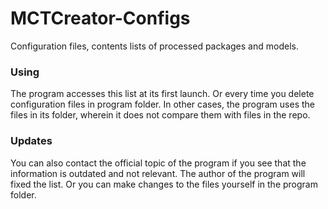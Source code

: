 # MCTCreator-Configs
Configuration files, contents lists of processed packages and models.

### Using
The program accesses this list at its first launch. Or every time you delete configuration files in program folder. In other cases, the program uses the files in its folder, wherein it does not compare them with files in the repo.

### Updates
You can also contact the official topic of the program if you see that the information is outdated and not relevant. The author of the program will fixed the list. Or you can make changes to the files yourself in the program folder.